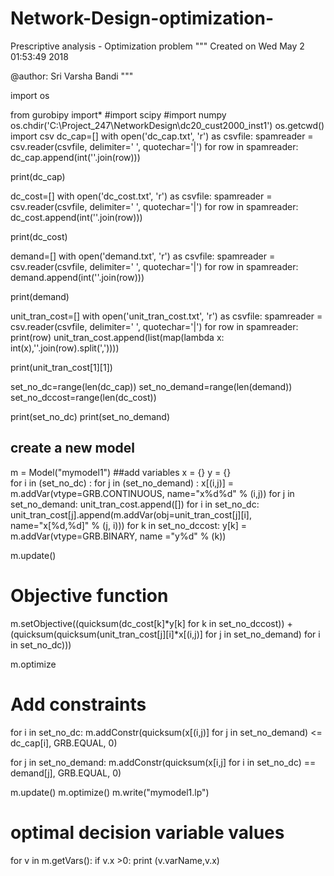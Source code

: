 # Network-Design-optimization-
Prescriptive analysis - Optimization problem
"""
Created on Wed May  2 01:53:49 2018

@author: Sri Varsha Bandi
"""

import os
              
from gurobipy import*
#import scipy 
#import numpy
os.chdir('C:\\Project_247\\NetworkDesign\\dc20_cust2000_inst1')
os.getcwd()
import csv
dc_cap=[]
with open('dc_cap.txt', 'r') as csvfile:
    spamreader = csv.reader(csvfile, delimiter=' ', quotechar='|')
    for row in spamreader:
        dc_cap.append(int(''.join(row)))
        
print(dc_cap)


dc_cost=[]
with open('dc_cost.txt', 'r') as csvfile:
    spamreader = csv.reader(csvfile, delimiter=' ', quotechar='|')
    for row in spamreader: 
        dc_cost.append(int(''.join(row)))
        
print(dc_cost)


demand=[]
with open('demand.txt', 'r') as csvfile:
    spamreader = csv.reader(csvfile, delimiter=' ', quotechar='|')
    for row in spamreader:
        demand.append(int(''.join(row)))
        
print(demand)

unit_tran_cost=[]
with open('unit_tran_cost.txt', 'r') as csvfile:
    spamreader = csv.reader(csvfile, delimiter=' ', quotechar='|')
    for row in spamreader:
        print(row)
        unit_tran_cost.append(list(map(lambda x: int(x),''.join(row).split(','))))
        
print(unit_tran_cost[1][1])

set_no_dc=range(len(dc_cap))
set_no_demand=range(len(demand))
set_no_dccost=range(len(dc_cost))

print(set_no_dc)
print(set_no_demand)

## create a new model
m = Model("mymodel1")
##add variables
x = {}
y = {}  
for i in (set_no_dc) :
  for j in (set_no_demand) :
      x[(i,j)] = m.addVar(vtype=GRB.CONTINUOUS, name="x%d%d" % (i,j))
for j in set_no_demand:
    unit_tran_cost.append([])
    for i in set_no_dc:
        unit_tran_cost[j].append(m.addVar(obj=unit_tran_cost[j][i],
                      name="x[%d,%d]" % (j, i)))
for k in set_no_dccost:
    y[k] = m.addVar(vtype=GRB.BINARY, name ="y%d" % (k)) 
      
m.update()

# Objective function
m.setObjective((quicksum(dc_cost[k]*y[k] for k in set_no_dccost)) + (quicksum(quicksum(unit_tran_cost[j][i]*x[(i,j)] for j in set_no_demand) for i in set_no_dc)))

m.optimize

# Add constraints
for i in set_no_dc:
    m.addConstr(quicksum(x[(i,j)] for j in set_no_demand) <= dc_cap[i], GRB.EQUAL, 0)
    
for j in set_no_demand:
    m.addConstr(quicksum(x[i,j] for i in set_no_dc) == demand[j], GRB.EQUAL, 0) 
    

m.update()
m.optimize()
m.write("mymodel1.lp")
# optimal decision variable values
for v in m.getVars():
    if v.x >0:
        print (v.varName,v.x)
